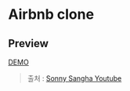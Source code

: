 # Airbnb clone

## Preview

[DEMO](airbnb-clone-eight-rosy.vercel.app)

> 출처 : [Sonny Sangha Youtube](https://www.youtube.com/user/ssangha32)
